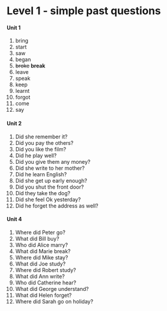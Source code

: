 # Level 1 - simple past questions

#### Unit 1

1. bring
2. start
3. saw
4. began
5. ~~broke~~ **break**
6. leave
7. speak
8. keep
9. learnt
10. forgot
11. come
12. say

#### Unit 2

1. Did  she remember it?
2. Did you pay the others?
3. Did you like the film?
4. Did he play well?
5. Did you give them any money?
6. Did she write to her mother?
7. Did he learn English?
8. Did she get up early enough?
9. Did you shut the front door?
10. Did they take the dog?
11. Did she feel Ok yesterday?
12. Did he forget the address as well?

#### Unit 4

1. Where did Peter go?
2. What did Bill buy?
3. Who did Alice marry?
4. What did Marie break?
5. Where did Mike stay?
6. What did Joe study?
7. Where did Robert study?
8. What did Ann write?
9. Who did Catherine hear?
10. What did George understand?
11. What did Helen forget?
12. Where did Sarah go on holiday?

